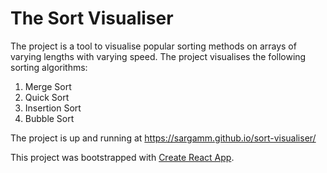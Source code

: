 # The Sort Visualiser
The project is a tool to visualise popular sorting methods on arrays of varying lengths with varying speed. 
The project visualises the following sorting algorithms:
1. Merge Sort
2. Quick Sort
3. Insertion Sort
4. Bubble Sort

The project is up and running at https://sargamm.github.io/sort-visualiser/

This project was bootstrapped with [Create React App](https://github.com/facebook/create-react-app).

